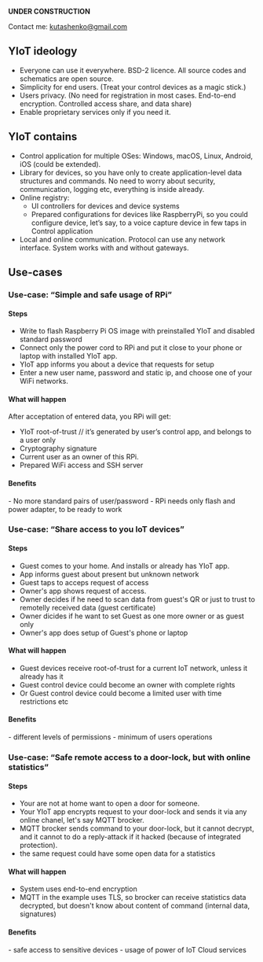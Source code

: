 **UNDER CONSTRUCTION**

Contact me: kutashenko@gmail.com


<h2>YIoT ideology</h2>

- Everyone can use it everywhere. BSD-2 licence. All source codes and schematics are open source.
- Simplicity for end users. (Treat your control devices as a magic stick.)
- Users privacy. (No need for registration in most cases. End-to-end encryption. Controlled access share, and data share)
- Enable proprietary services only if you need it.


<h2>YIoT contains</h2>

- Control application for multiple OSes: Windows, macOS, Linux, Android, iOS (could be extended).
- Library for devices, so you have only to create application-level data structures and commands. No need to worry  about  security, communication, logging etc, everything is inside already.
- Online registry:
    - UI controllers for devices and device systems
    - Prepared configurations for devices like RaspberryPi, so you could configure device, let’s say, to a voice capture device in few taps in Control application 
- Local and online communication. Protocol can use any network interface.
System works with and without gateways.


<h2>Use-cases</h2>

<h3>Use-case: “Simple and safe usage of RPi”</h3>

<h4>Steps</h4>

- Write to flash Raspberry Pi OS image with preinstalled YIoT and disabled standard password
- Connect only the power cord to RPi and put it close to your phone or laptop with installed YIoT app.
- YIoT app informs you about a device that requests for setup
- Enter a new user name, password and static ip, and choose one of your WiFi networks.

<h4>What will happen</h4>

After acceptation of entered data, you RPi will get:
- YIoT root-of-trust // it’s generated by user’s control app, and belongs to a user only
- Cryptography signature
- Current user as an owner of this RPi.
- Prepared WiFi access and SSH server

<h4>Benefits</h4>
- No more standard pairs of user/password
- RPi needs only flash and power adapter, to be ready to work


<h3>Use-case: “Share access to you IoT devices”</h3>

<h4>Steps</h4>

- Guest comes to your home. And installs or already has YIoT app.
- App informs guest about present but unknown network
- Guest taps to acceps request of access
- Owner's app shows request of access.
- Owner decides if he need to scan data from guest's QR or just to trust to remotelly received data (guest certificate)
- Owner dicides if he want to set Guest as one more owner or as guest only
- Owner's app does setup of Guest's phone or laptop

<h4>What will happen</h4>

- Guest devices receive root-of-trust for a current IoT network, unless it already has it
- Guest control device could become an owner with complete rights
- Or Guest control device could become a limited user with time restrictions etc

<h4>Benefits</h4>
- different levels of permissions
- minimum of users operations


<h3>Use-case: “Safe remote access to a door-lock, but with online statistics”</h3>

<h4>Steps</h4>

- Your are not at home want to open a door for someone.
- Your YIoT app encrypts request to your door-lock and sends it via any online chanel, let's say MQTT brocker.
- MQTT brocker sends command to your door-lock, but it cannot decrypt, and it cannot to do a reply-attack if it hacked (because of integrated protection).
- the same request could have some open data for a statistics

<h4>What will happen</h4>

- System uses end-to-end encryption
- MQTT in the example uses TLS, so brocker can receive statistics data decrypted, but doesn't know about content of command (internal data, signatures)

<h4>Benefits</h4>
- safe access to sensitive devices
- usage of power of IoT Cloud services
